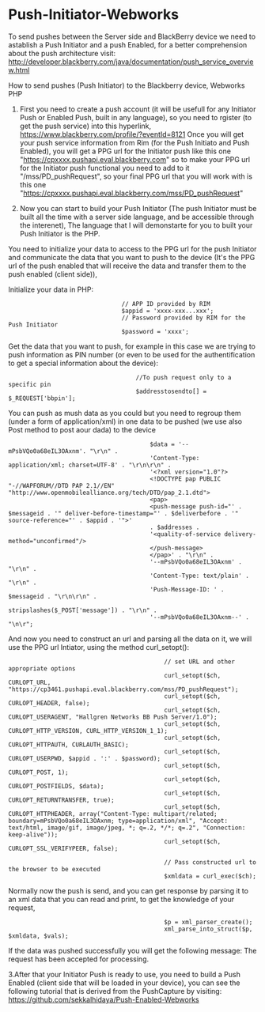 Push-Initiator-Webworks
=======================

To send pushes between the Server side and BlackBerry device we need to astablish a Push Initiator and a push Enabled, for a better comprehension about the push architecture visit: http://developer.blackberry.com/java/documentation/push_service_overview.html  

How to send pushes (Push Initiator) to the Blackberry device, Webworks PHP

1. First you need to create a push account (it will be usefull for any Initiator Push or Enabled Push, built in any language), so you need to rgister (to get the push service) into this hyperlink, https://www.blackberry.com/profile/?eventId=8121 
Once you will get your push service information from Rim (for the Push Initiato and Push Enabled), you will get a PPG url for the Initiator push like this one "https://cpxxxx.pushapi.eval.blackberry.com" so to make your PPG url for the Initiator push functional you need to add to it "/mss/PD_pushRequest", so your final PPG url that you will work with is this one "https://cpxxxx.pushapi.eval.blackberry.com/mss/PD_pushRequest"

2. Now you can start to build your Push Initiator (The push Initiator must be built all the time with a server side language, and be accessible through the interenet),
The language that I will demonstarte for you to built your Push Initiator is the PHP. 

 You need to initialize your data to access to the PPG url for the push Initiator and communicate the data that you want to push to the device (It's the PPG url of the push enabled that will receive the data and transfer them to the push enabled (client side)),
 
 Initialize your data in PHP:
 
									// APP ID provided by RIM
									$appid = 'xxxx-xxx...xxx';
									// Password provided by RIM for the Push Initiator
									$password = 'xxxx';

  Get the data that you want to push, for example in this case we are trying to push information as PIN number (or even to  be used for the authentification to get a special information about the device):
    
									    //To push request only to a specific pin
									    $addresstosendto[] = $_REQUEST['bbpin'];  
    
    
  You can push as mush data as you could but you need to regroup them (under a form of application/xml) in one data to be pushed (we use also Post method to post aour dada) to the device
  
										    $data = '--mPsbVQo0a68eIL3OAxnm'. "\r\n" .
										    'Content-Type: application/xml; charset=UTF-8' . "\r\n\r\n" .
										    '<?xml version="1.0"?>
										    <!DOCTYPE pap PUBLIC "-//WAPFORUM//DTD PAP 2.1//EN" "http://www.openmobilealliance.org/tech/DTD/pap_2.1.dtd">
										    <pap>
										    <push-message push-id="' . $messageid . '" deliver-before-timestamp="' . $deliverbefore . '" source-reference="' . $appid . '">'
										    . $addresses .
										    '<quality-of-service delivery-method="unconfirmed"/>
										    </push-message>
										    </pap>' . "\r\n" .
										    '--mPsbVQo0a68eIL3OAxnm' . "\r\n" .
										    'Content-Type: text/plain' . "\r\n" .
										    'Push-Message-ID: ' . $messageid . "\r\n\r\n" .
										    stripslashes($_POST['message']) . "\r\n" .
										    '--mPsbVQo0a68eIL3OAxnm--' . "\n\r";
    
  And now you need to construct an url and parsing all the data on it, we will use the PPG url Intiator, using the method curl_setopt():
  
   
											    // set URL and other appropriate options
											    curl_setopt($ch, CURLOPT_URL, "https://cp3461.pushapi.eval.blackberry.com/mss/PD_pushRequest");
											    curl_setopt($ch, CURLOPT_HEADER, false);
											    curl_setopt($ch, CURLOPT_USERAGENT, "Hallgren Networks BB Push Server/1.0");
											    curl_setopt($ch, CURLOPT_HTTP_VERSION, CURL_HTTP_VERSION_1_1);
											    curl_setopt($ch, CURLOPT_HTTPAUTH, CURLAUTH_BASIC);
											    curl_setopt($ch, CURLOPT_USERPWD, $appid . ':' . $password);
											    curl_setopt($ch, CURLOPT_POST, 1);
											    curl_setopt($ch, CURLOPT_POSTFIELDS, $data);
											    curl_setopt($ch, CURLOPT_RETURNTRANSFER, true);
											    curl_setopt($ch, CURLOPT_HTTPHEADER, array("Content-Type: multipart/related; boundary=mPsbVQo0a68eIL3OAxnm; type=application/xml", "Accept: text/html, image/gif, image/jpeg, *; q=.2, */*; q=.2", "Connection: keep-alive"));
											    curl_setopt($ch, CURLOPT_SSL_VERIFYPEER, false);
											
											    // Pass constructed url to the browser to be executed
											    $xmldata = curl_exec($ch);
 
 Normally now the push is send, and you can get response by parsing it to an xml data that you can read and print, to get the knowledge of your request,
  
											    $p = xml_parser_create();
											    xml_parse_into_struct($p, $xmldata, $vals);
    
 If the data was pushed successfully you will get the following message: The request has been accepted for processing.
 
 3.After that your Initiator Push is ready to use, you need to build a Push Enabled (client side that will be loaded in your device), you can see the following tutorial that is derived from the PushCapture by visiting: https://github.com/sekkalhidaya/Push-Enabled-Webworks  
 
    
      
  
